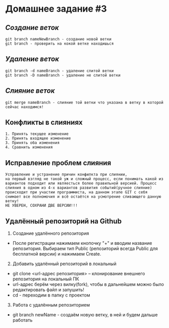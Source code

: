 # Домашнее задание #3

## *Создание веток*
    git branch nameNewBranch - создание новой ветки 
    git branch - проверить на кокой ветке находишься

 ## *Удаление веток*
    git branch -d nameBranch - удаление слитой ветки
    git branch -D nameBranch - удаление не слитой ветки

## *Слияние веток*
    git merge nameBranch - слияние той ветки что указана в ветку в которой сейчас находимся!

## Конфликты в слияниях
    1. Принять текущее изменение
    2. Принять входящее изменение 
    3. Принять оба изменения
    4. Сравнить изменения

## Исправление проблем слияния
    Усправление и устранение причин конфилкта при слиянии, 
    на первый взгляд не такой уж и сложный процесс, если понимать какой из вариантов подходит или являесться более правильной версией. Процесс слияния в одном из 4-х вариантов развития событий(ручное слияние) происходит при участии программиста, на данном этапе GIT с себя снимает все полномочия и всё остаётся на усмотрение сливающего данную ветку! 
    НЕ УВЕРЕН, СОХРАНИ ДВЕ ВЕРСИИ!!!

## Удалённый репозиторий на Github

1. Создание удалённого репозитория
* После регистрации нажимаем кнопочку "+" и вводим название репозитория. Выбираем тип Public (репозиторий всегда Public для бесплатной версии) и нажимаем Create.

2. Добавить удалённый репозиторий в локальный
* git clone <url-адрес репозитория> – клонирование внешнего репозитория на
локальный ПК
* url-адрес берём через вилку(fork), чтобы в дальнейшем можно было редактировать файл и запушить! 
* cd <nameRepository> - переходим в папку с проектом

3. Работа с удалённым репозиторием
* git branch newName - создаём новую ветку, в ней и будем дальше работать